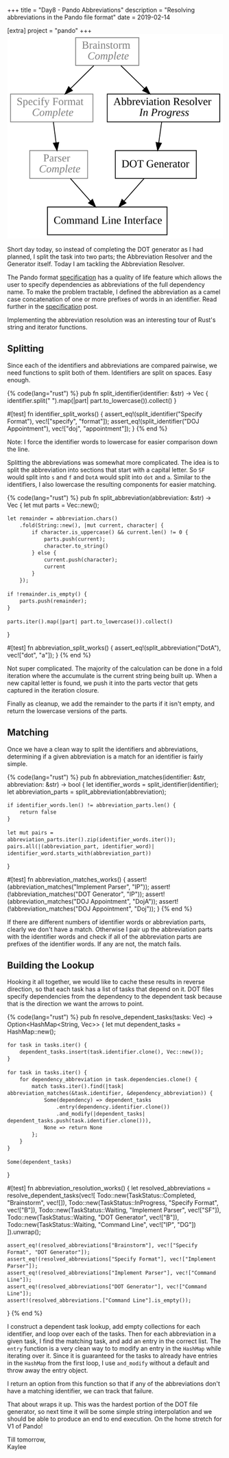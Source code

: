 +++
title = "Day8 - Pando Abbreviations"
description = "Resolving abbreviations in the Pando file format"
date = 2019-02-14

[extra]
project = "pando"
+++
![Output](./output.svg)

Short day today, so instead of completing the DOT generator as I had planned, I
split the task into two parts; the Abbreviation Resolver and the Generator
itself. Today I am tackling the Abbreviation Resolver.

The Pando format [specification](../day4-pando/) has a quality of life feature
which allows the user to specify dependencies as abbreviations of the full
dependency name. To make the problem tractable, I defined the abbreviation as a
camel case concatenation of one or more prefixes of words in an identifier. Read
further in the [specification](../day4-pando/) post.

Implementing the abbreviation resolution was an interesting tour of Rust's
string and iterator functions. 

## Splitting

Since each of the identifiers and abbreviations are compared pairwise, we need
functions to split both of them. Identifiers are split on spaces. Easy enough.

{% code(lang="rust") %}
pub fn split_identifier(identifier: &str) -> Vec<String> {
    identifier.split(" ").map(|part| part.to_lowercase()).collect()
}

#[test]
fn identifier_split_works() {
    assert_eq!(split_identifier("Specify Format"), vec!["specify", "format"]);
    assert_eq!(split_identifier("DOJ Appointment"), vec!["doj", "appointment"]);
}
{% end %}

Note: I force the identifier words to lowercase for easier comparison down the
line.

Splitting the abbreviations was somewhat more complicated. The idea is to split
the abbreviation into sections that start with a capital letter. So `SF` would
split into `s` and `f` and `DotA` would split into `dot` and `a`. Similar to the
identifiers, I also lowercase the resulting components for easier matching.

{% code(lang="rust") %}
pub fn split_abbreviation(abbreviation: &str) -> Vec<String> {
    let mut parts = Vec::new();

    let remainder = abbreviation.chars()
        .fold(String::new(), |mut current, character| {
            if character.is_uppercase() && current.len() != 0 {
                parts.push(current);
                character.to_string()
            } else {
                current.push(character);
                current
            }
        });

    if !remainder.is_empty() {
        parts.push(remainder);
    }

    parts.iter().map(|part| part.to_lowercase()).collect()
}

#[test]
fn abbreviation_split_works() {
    assert_eq!(split_abbreviation("DotA"), vec!["dot", "a"]);
}
{% end %}

Not super complicated. The majority of the calculation can be done in a fold
iteration where the accumulate is the current string being built up. When a new
capital letter is found, we push it into the parts vector that gets captured in
the iteration closure.

Finally as cleanup, we add the remainder to the parts if it isn't empty, and
return the lowercase versions of the parts.

## Matching

Once we have a clean way to split the identifiers and abbreviations, determining
if a given abbreviation is a match for an identifier is fairly simple.

{% code(lang="rust") %}
pub fn abbreviation_matches(identifier: &str, abbreviation: &str) -> bool {
    let identifier_words = split_identifier(identifier);
    let abbreviation_parts = split_abbreviation(abbreviation);

    if identifier_words.len() != abbreviation_parts.len() {
        return false
    }

    let mut pairs = abbreviation_parts.iter().zip(identifier_words.iter());
    pairs.all(|(abbreviation_part, identifier_word)| identifier_word.starts_with(abbreviation_part))
}

#[test]
fn abbreviation_matches_works() {
    assert!(abbreviation_matches("Implement Parser", "IP"));
    assert!(!abbreviation_matches("DOT Generator", "IP"));
    assert!(abbreviation_matches("DOJ Appointment", "DojA"));
    assert!(!abbreviation_matches("DOJ Appointment", "Doj"));
}
{% end %}

If there are different numbers of identifier words or abbreviation parts,
clearly we don't have a match. Otherwise I pair up the abbreviation parts with
the identifier words and check if all of the abbreviation parts are prefixes of
the identifier words. If any are not, the match fails.

## Building the Lookup

Hooking it all together, we would like to cache these results in reverse
direction, so that each task has a list of tasks that depend on it. DOT files
specify dependencies from the dependency to the dependent task because that is
the direction we want the arrows to point.

{% code(lang="rust") %}
pub fn resolve_dependent_tasks(tasks: Vec<Todo>) -> Option<HashMap<String, Vec<String>>> {
    let mut dependent_tasks = HashMap::new();

    for task in tasks.iter() {
        dependent_tasks.insert(task.identifier.clone(), Vec::new());
    }

    for task in tasks.iter() {
        for dependency_abbreviation in task.dependencies.clone() {
            match tasks.iter().find(|task| abbreviation_matches(&task.identifier, &dependency_abbreviation)) {
                Some(dependency) => dependent_tasks
                    .entry(dependency.identifier.clone())
                    .and_modify(|dependent_tasks| dependent_tasks.push(task.identifier.clone())),
                None => return None
            };
        }
    }

    Some(dependent_tasks)
}

#[test]
fn abbreviation_resolution_works() {
    let resolved_abbreviations = resolve_dependent_tasks(vec![
        Todo::new(TaskStatus::Completed, "Brainstorm", vec![]),
        Todo::new(TaskStatus::InProgress, "Specify Format", vec!["B"]),
        Todo::new(TaskStatus::Waiting, "Implement Parser", vec!["SF"]),
        Todo::new(TaskStatus::Waiting, "DOT Generator", vec!["B"]),
        Todo::new(TaskStatus::Waiting, "Command Line", vec!["IP", "DG"])
    ]).unwrap();

    assert_eq!(resolved_abbreviations["Brainstorm"], vec!["Specify Format", "DOT Generator"]);
    assert_eq!(resolved_abbreviations["Specify Format"], vec!["Implement Parser"]);
    assert_eq!(resolved_abbreviations["Implement Parser"], vec!["Command Line"]);
    assert_eq!(resolved_abbreviations["DOT Generator"], vec!["Command Line"]);
    assert!(resolved_abbreviations.["Command Line"].is_empty());
}
{% end %}

I construct a dependent task lookup, add empty collections for each identifier,
and loop over each of the tasks. Then for each abbreviation in a given task, I
find the matching task, and add an entry in the correct list. The `entry`
function is a very clean way to to modify an entry in the `HashMap` while
iterating over it. Since it is guaranteed for the tasks to already have entries
in the `HashMap` from the first loop, I use `and_modify` without a default and
throw away the entry object.

I return an option from this function so that if any of the abbreviations don't
have a matching identifier, we can track that failure.

That about wraps it up. This was the hardest portion of the DOT file generator,
so next time it will be some simple string interpolation and we should be able
to produce an end to end execution. On the home stretch for V1 of Pando!

Till tomorrow,  
Kaylee
